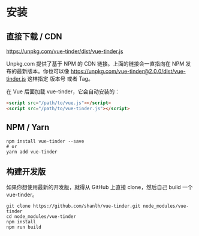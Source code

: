 # 安装

## 直接下载 / CDN

https://unpkg.com/vue-tinder/dist/vue-tinder.js

Unpkg.com 提供了基于 NPM 的 CDN 链接。上面的链接会一直指向在 NPM 发布的最新版本。你也可以像 https://unpkg.com/vue-tinder@2.0.0/dist/vue-tinder.js 这样指定 版本号 或者 Tag。

在 Vue 后面加载 vue-tinder，它会自动安装的：

```html
<script src="/path/to/vue.js"></script>
<script src="/path/to/vue-tinder.js"></script>
```

## NPM / Yarn

```shell
npm install vue-tinder --save
# or
yarn add vue-tinder
```

## 构建开发版

如果你想使用最新的开发版，就得从 GitHub 上直接 clone，然后自己 build 一个 vue-tinder。

```shell
git clone https://github.com/shanlh/vue-tinder.git node_modules/vue-tinder
cd node_modules/vue-tinder
npm install
npm run build
```
